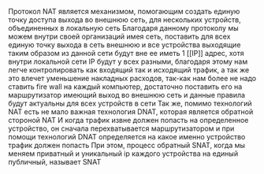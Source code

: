 Протокол NAT является механизмом, помогающим создать единую точку доступа выхода во внешнюю сеть, для нескольких устройств, объединенных в локальную сеть 
Благодаря данному протоколу мы можем внутри своей организаций имея  сеть, поставить для всех единую точку выхода в сеть внешнюю и все устройства выходящие таким образом из данной сети будут вне ее иметь 1 [[IP]] адрес, хотя внутри локальной сети IP будут у всех разными, благодаря этому нам легче контролировать как входящий так и исходящий трафик, а так же это влечет уменьшение накладных расходов, так-как нам более не надо ставить fire wall на каждый компьютер, достаточно поставить его на маршрутизатор имеющий выход во внешнюю сеть и данные правила будут актуальны для всех устройств в сети
Так же, помимо технологий NAT есть не мало важная технология DNAT, которая является обратной стороной NAT
И  когда трафик извне должен попасть на определенное устройство, он сначала перехватывается маршрутизатором и при помощи технологий DNAT определяется на какое именно устройство трафик должен попасть 
При этом, процесс обратный SNAT, когда мы меняем приватный и уникальный ip каждого устройства на единый публичный, называет SNAT